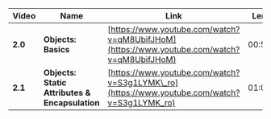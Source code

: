 | Video   | Name                                           | Link                                                                                        | Length   |
| ------- | ---------------------------------------------- | ------------------------------------------------------------------------------------------- | -------- |
| **2.0** | **Objects: Basics**                            | [https://www.youtube.com/watch?v=qM8UbifJHoM](https://www.youtube.com/watch?v=qM8UbifJHoM)  | 00:57:58 |
| **2.1** | **Objects: Static Attributes & Encapsulation** | [https://www.youtube.com/watch?v=S3g1LYMK\_ro](https://www.youtube.com/watch?v=S3g1LYMK_ro) | 01:05:16 |
